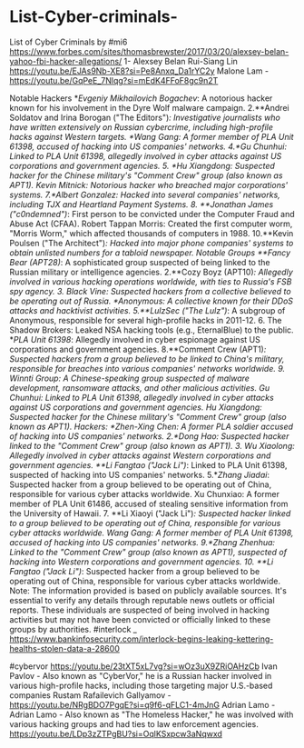 # List-Cyber-criminals-
List of Cyber Criminals by #mi6
https://www.forbes.com/sites/thomasbrewster/2017/03/20/alexsey-belan-yahoo-fbi-hacker-allegations/ 1- Alexsey Belan 
Rui-Siang Lin https://youtu.be/EJAs9Nb-XE8?si=Pe8Anxq_Da1rYC2y
Malone Lam - https://youtu.be/GqPeE_7Nlqg?si=mEdK4FFoF8gc9n2T

Notable Hackers
**Evgeniy Mikhailovich Bogachev*: A notorious hacker known for his involvement in the Dyre Wolf malware campaign.
2.**Andrei Soldatov and Irina Borogan ("The Editors")*: Investigative journalists who have written extensively on Russian cybercrime, including high-profile hacks against Western targets.
**Wang Gang*: A former member of PLA Unit 61398, accused of hacking into US companies' networks.
4.**Gu Chunhui*: Linked to PLA Unit 61398, allegedly involved in cyber attacks against US corporations and government agencies.
5. **Hu Xiangdong*: Suspected hacker for the Chinese military's "Comment Crew" group (also known as APT1).
Kevin Mitnick: Notorious hacker who breached major corporations' systems.
7.**Albert Gonzalez*: Hacked into several companies' networks, including TJX and Heartland Payment Systems.
8. **Jonathan James ("c0ndemned")*: First person to be convicted under the Computer Fraud and Abuse Act (CFAA).
Robert Tappan Morris: Created the first computer worm, "Morris Worm," which affected thousands of computers in 1988.
10.**Kevin Poulsen ("The Architect")*: Hacked into major phone companies' systems to obtain unlisted numbers for a tabloid newspaper.
Notable Groups
**Fancy Bear (APT28)*: A sophisticated group suspected of being linked to the Russian military or intelligence agencies.
2.**Cozy Boyz (APT10)*: Allegedly involved in various hacking operations worldwide, with ties to Russia's FSB spy agency.
3. Black Vine: Suspected hackers from a collective believed to be operating out of Russia.
**Anonymous*: A collective known for their DDoS attacks and hacktivist activities.
5.**LulzSec ("The Lulz")*: A subgroup of Anonymous, responsible for several high-profile hacks in 2011-12.
6. The Shadow Brokers: Leaked NSA hacking tools (e.g., EternalBlue) to the public.
**PLA Unit 61398*: Allegedly involved in cyber espionage against US corporations and government agencies.
8.**Comment Crew (APT1)*: Suspected hackers from a group believed to be linked to China's military, responsible for breaches into various companies' networks worldwide.
9. Winnti Group: A Chinese-speaking group suspected of malware development, ransomware attacks, and other malicious activities.
Gu Chunhui: Linked to PLA Unit 61398, allegedly involved in cyber attacks against US corporations and government agencies.
Hu Xiangdong: Suspected hacker for the Chinese military's "Comment Crew" group (also known as APT1).
Hackers:
**Zhen-Xing Chen*: A former PLA soldier accused of hacking into US companies' networks.
2.**Dong Hao*: Suspected hacker linked to the "Comment Crew" group (also known as APT1).
3. Wu Xiaolong: Allegedly involved in cyber attacks against Western corporations and government agencies.
**Li Fangtao ("Jack Li")*: Linked to PLA Unit 61398, suspected of hacking into US companies' networks.
5.**Zhang Jiadai*: Suspected hacker from a group believed to be operating out of China, responsible for various cyber attacks worldwide.
Xu Chunxiao: A former member of PLA Unit 61486, accused of stealing sensitive information from the University of Hawaii.
7. **Li Xiaoyi ("Jack Li")*: Suspected hacker linked to a group believed to be operating out of China, responsible for various cyber attacks worldwide.
Wang Gang: A former member of PLA Unit 61398, accused of hacking into US companies' networks.
9.**Zhang Zhenhua*: Linked to the "Comment Crew" group (also known as APT1), suspected of hacking into Western corporations and government agencies.
10. **Li Fangtao ("Jack Li")*: Suspected hacker from a group believed to be operating out of China, responsible for various cyber attacks worldwide.
Note: The information provided is based on publicly available sources. It's essential to verify any details through reputable news outlets or official reports.
These individuals are suspected of being involved in hacking activities but may not have been convicted or officially linked to these groups by authorities.
#interlock _ https://www.bankinfosecurity.com/interlock-begins-leaking-kettering-healths-stolen-data-a-28600

#cybervor https://youtu.be/23tXT5xL7vg?si=wOz3uX9ZRiOAHzCb Ivan Pavlov - Also known as "CyberVor," he is a Russian hacker involved in various high-profile hacks, including those targeting major U.S.-based companies
Rustam Rafailevich Gallyamov - https://youtu.be/NRgBDO7PgqE?si=q9f6-qFLC1-4mJnG
Adrian Lamo - Adrian Lamo - Also known as "The Homeless Hacker," he was involved with various hacking groups and had ties to law enforcement agencies. https://youtu.be/LDp3zZTPgBU?si=OqlKSxpcw3aNqwxd
